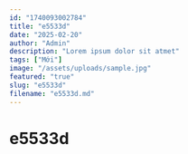```yaml
---
id: "1740093002784"
title: "e5533d"
date: "2025-02-20"
author: "Admin"
description: "Lorem ipsum dolor sit atmet"
tags: ["Mới"]
image: "/assets/uploads/sample.jpg"
featured: "true"
slug: "e5533d"
filename: "e5533d.md"
---
```

# e5533d